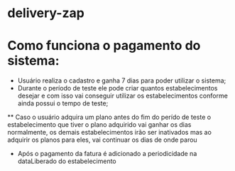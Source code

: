 # delivery-zap


# Como funciona o pagamento do sistema:
- Usuário realiza o cadastro e ganha 7 dias para poder utilizar o sistema;
- Durante o período de teste ele pode criar quantos estabelecimentos desejar e com isso vai conseguir utilizar os estabelecimentos conforme ainda possui o tempo de teste;

** Caso o usuário adquira um plano antes do fim do perído de teste o estabelecimento que tiver o plano adquirido vai ganhar os dias normalmente, os demais estabelecimentos irão ser inativados mas ao adquirir os planos para eles, vai continuar os dias de onde parou

- Após o pagamento da fatura é adicionado a periodicidade na dataLiberado do estabelecimento